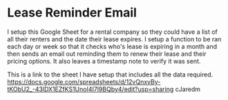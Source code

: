 # Lease Reminder Email

I setup this Google Sheet for a rental company so they could have a list of all their renters and the date their lease expires. I setup a function to be ran each day or week so that it checks who's lease is expiring in a month and then sends an email out reminding them to renew their lease and their pricing options. It also leaves a timestamp note to verify it was sent.

This is a link to the sheet I have setup that includes all the data required.
https://docs.google.com/spreadsheets/d/12vQnxvBy-tKObU2_-43lDX1EZfKS1UnoI4I7l9BQby4/edit?usp=sharing
cJaredm